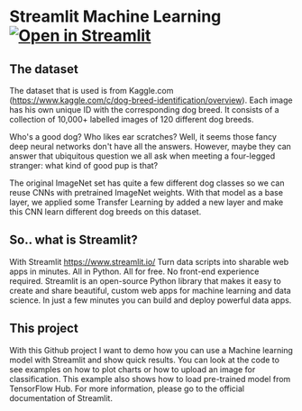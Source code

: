 # Streamlit Machine Learning [![Open in Streamlit](https://static.streamlit.io/badges/streamlit_badge_black_white.svg)](https://share.streamlit.io/fskroes/streamlit-machine_learning/streamlit-demo.py)


## The dataset
The dataset that is used is from Kaggle.com (https://www.kaggle.com/c/dog-breed-identification/overview). Each image has his own unique ID with the corresponding dog breed. It consists of a collection of 10,000+ labelled images of 120 different dog breeds.

Who's a good dog? Who likes ear scratches? Well, it seems those fancy deep neural networks don't have all the answers. However, maybe they can answer that ubiquitous question we all ask when meeting a four-legged stranger: what kind of good pup is that?

The original ImageNet set has quite a few different dog classes so we can reuse CNNs with pretrained ImageNet weights. With that model as a base layer, we applied some Transfer Learning by added a new layer and make this CNN learn different dog breeds on this dataset.

## So.. what is Streamlit?
With Streamlit https://www.streamlit.io/ Turn data scripts into sharable web apps in minutes. All in Python. All for free. No front-end experience required. Streamlit is an open-source Python library that makes it easy to create and share beautiful, custom web apps for machine learning and data science. In just a few minutes you can build and deploy powerful data apps.

## This project
With this Github project I want to demo how you can use a Machine learning model with Streamlit and show quick results. You can look at the code to see examples on how to plot charts or how to upload an image for classification. This example also shows how to load pre-trained model from TensorFlow Hub. For more information, please go to the official documentation of Streamlit.
